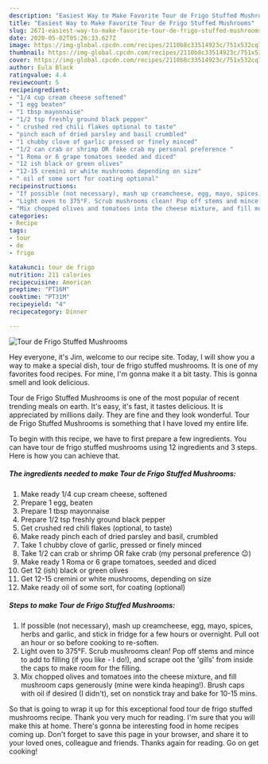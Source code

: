```yaml
---
description: "Easiest Way to Make Favorite Tour de Frigo Stuffed Mushrooms"
title: "Easiest Way to Make Favorite Tour de Frigo Stuffed Mushrooms"
slug: 2671-easiest-way-to-make-favorite-tour-de-frigo-stuffed-mushrooms
date: 2020-05-02T05:26:33.627Z
image: https://img-global.cpcdn.com/recipes/2110b8c33514923c/751x532cq70/tour-de-frigo-stuffed-mushrooms-recipe-main-photo.jpg
thumbnail: https://img-global.cpcdn.com/recipes/2110b8c33514923c/751x532cq70/tour-de-frigo-stuffed-mushrooms-recipe-main-photo.jpg
cover: https://img-global.cpcdn.com/recipes/2110b8c33514923c/751x532cq70/tour-de-frigo-stuffed-mushrooms-recipe-main-photo.jpg
author: Eula Black
ratingvalue: 4.4
reviewcount: 5
recipeingredient:
- "1/4 cup cream cheese softened"
- "1 egg beaten"
- "1 tbsp mayonnaise"
- "1/2 tsp freshly ground black pepper"
- " crushed red chili flakes optional to taste"
- "pinch each of dried parsley and basil crumbled"
- "1 chubby clove of garlic pressed or finely minced"
- "1/2 can crab or shrimp OR fake crab my personal preference "
- "1 Roma or 6 grape tomatoes seeded and diced"
- "12 ish black or green olives"
- "12-15 cremini or white mushrooms depending on size"
- " oil of some sort for coating optional"
recipeinstructions:
- "If possible (not necessary), mash up creamcheese, egg, mayo, spices, herbs and garlic, and stick in fridge for a few hours or overnight. Pull oot an hour or so before cooking to re-soften."
- "Light oven to 375°F. Scrub mushrooms clean! Pop off stems and mince to add to filling (if you like - I do!), and scrape oot the &#39;gills&#39; from inside the caps to make room for the filling."
- "Mix chopped olives and tomatoes into the cheese mixture, and fill mushroom caps generously (mine were kinda heaping!). Brush caps with oil if desired (I didn&#39;t), set on nonstick tray and bake for 10-15 mins."
categories:
- Recipe
tags:
- tour
- de
- frigo

katakunci: tour de frigo 
nutrition: 211 calories
recipecuisine: American
preptime: "PT16M"
cooktime: "PT31M"
recipeyield: "4"
recipecategory: Dinner

---
```



![Tour de Frigo Stuffed Mushrooms](https://img-global.cpcdn.com/recipes/2110b8c33514923c/751x532cq70/tour-de-frigo-stuffed-mushrooms-recipe-main-photo.jpg)

Hey everyone, it's Jim, welcome to our recipe site. Today, I will show you a way to make a special dish, tour de frigo stuffed mushrooms. It is one of my favorites food recipes. For mine, I'm gonna make it a bit tasty. This is gonna smell and look delicious.

Tour de Frigo Stuffed Mushrooms is one of the most popular of recent trending meals on earth. It's easy, it's fast, it tastes delicious. It is appreciated by millions daily. They are fine and they look wonderful. Tour de Frigo Stuffed Mushrooms is something that I have loved my entire life.




To begin with this recipe, we have to first prepare a few ingredients. You can have tour de frigo stuffed mushrooms using 12 ingredients and 3 steps. Here is how you can achieve that.

<!--inarticleads1-->

##### The ingredients needed to make Tour de Frigo Stuffed Mushrooms:

1. Make ready 1/4 cup cream cheese, softened
1. Prepare 1 egg, beaten
1. Prepare 1 tbsp mayonnaise
1. Prepare 1/2 tsp freshly ground black pepper
1. Get  crushed red chili flakes (optional, to taste)
1. Make ready pinch each of dried parsley and basil, crumbled
1. Take 1 chubby clove of garlic, pressed or finely minced
1. Take 1/2 can crab or shrimp OR fake crab (my personal preference 😉)
1. Make ready 1 Roma or 6 grape tomatoes, seeded and diced
1. Get 12 (ish) black or green olives
1. Get 12-15 cremini or white mushrooms, depending on size
1. Make ready  oil of some sort, for coating (optional)




<!--inarticleads2-->

##### Steps to make Tour de Frigo Stuffed Mushrooms:

1. If possible (not necessary), mash up creamcheese, egg, mayo, spices, herbs and garlic, and stick in fridge for a few hours or overnight. Pull oot an hour or so before cooking to re-soften.
1. Light oven to 375°F. Scrub mushrooms clean! Pop off stems and mince to add to filling (if you like - I do!), and scrape oot the &#39;gills&#39; from inside the caps to make room for the filling.
1. Mix chopped olives and tomatoes into the cheese mixture, and fill mushroom caps generously (mine were kinda heaping!). Brush caps with oil if desired (I didn&#39;t), set on nonstick tray and bake for 10-15 mins.




So that is going to wrap it up for this exceptional food tour de frigo stuffed mushrooms recipe. Thank you very much for reading. I'm sure that you will make this at home. There's gonna be interesting food in home recipes coming up. Don't forget to save this page in your browser, and share it to your loved ones, colleague and friends. Thanks again for reading. Go on get cooking!
